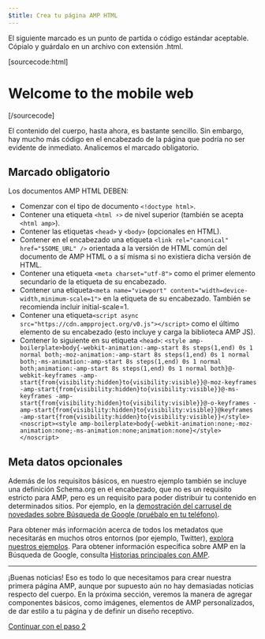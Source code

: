 ```yaml
---
$title: Crea tu página AMP HTML
---
```


El siguiente marcado es un punto de partida o código estándar aceptable.
Cópialo y guárdalo en un archivo con extensión .html.

[sourcecode:html]
<!doctype html>
<html amp lang="en">
  <head>
    <meta charset="utf-8">
    <title>Hello, AMPs</title>
    <link rel="canonical" href="http://example.ampproject.org/article-metadata.html" />
    <meta name="viewport" content="width=device-width,minimum-scale=1,initial-scale=1">
    <script type="application/ld+json">
      {
        "@context": "http://schema.org",
        "@type": "NewsArticle",
        "headline": "Open-source framework for publishing content",
        "datePublished": "2015-10-07T12:02:41Z",
        "image": [
          "logo.jpg"
        ]
      }
    </script>
    <style amp-boilerplate>body{-webkit-animation:-amp-start 8s steps(1,end) 0s 1 normal both;-moz-animation:-amp-start 8s steps(1,end) 0s 1 normal both;-ms-animation:-amp-start 8s steps(1,end) 0s 1 normal both;animation:-amp-start 8s steps(1,end) 0s 1 normal both}@-webkit-keyframes -amp-start{from{visibility:hidden}to{visibility:visible}}@-moz-keyframes -amp-start{from{visibility:hidden}to{visibility:visible}}@-ms-keyframes -amp-start{from{visibility:hidden}to{visibility:visible}}@-o-keyframes -amp-start{from{visibility:hidden}to{visibility:visible}}@keyframes -amp-start{from{visibility:hidden}to{visibility:visible}}</style><noscript><style amp-boilerplate>body{-webkit-animation:none;-moz-animation:none;-ms-animation:none;animation:none}</style></noscript>
    <script async src="https://cdn.ampproject.org/v0.js"></script>
  </head>
  <body>
    <h1>Welcome to the mobile web</h1>
  </body>
</html>
[/sourcecode]

El contenido del cuerpo, hasta ahora, es bastante sencillo. Sin embargo, hay mucho más código en el encabezado de la página que podría no ser evidente de inmediato. Analicemos el marcado obligatorio.

## Marcado obligatorio

Los documentos AMP HTML DEBEN:

  - Comenzar con el tipo de documento `<!doctype html>`.
  - Contener una etiqueta `<html ⚡>` de nivel superior (también se acepta `<html amp>`).
  - Contener las etiquetas `<head>` y `<body>` (opcionales en HTML).
  - Contener en el encabezado una etiqueta `<link rel="canonical" href="$SOME_URL" />` orientada a la versión de HTML común del documento de AMP HTML o a sí misma si no existiera dicha versión de HTML.
  - Contener una etiqueta `<meta charset="utf-8">` como el primer elemento secundario de la etiqueta de su encabezado.
  - Contener una etiqueta`<meta name="viewport" content="width=device-width,minimum-scale=1">` en la etiqueta de su encabezado. También se recomienda incluir initial-scale=1.
  - Contener una etiqueta`<script async src="https://cdn.ampproject.org/v0.js"></script>` como el último elemento de su encabezado (esto incluye y carga la biblioteca AMP JS).
  - Contener lo siguiente en su etiqueta `<head>`:
    `<style amp-boilerplate>body{-webkit-animation:-amp-start 8s steps(1,end) 0s 1 normal both;-moz-animation:-amp-start 8s steps(1,end) 0s 1 normal both;-ms-animation:-amp-start 8s steps(1,end) 0s 1 normal both;animation:-amp-start 8s steps(1,end) 0s 1 normal both}@-webkit-keyframes -amp-start{from{visibility:hidden}to{visibility:visible}}@-moz-keyframes -amp-start{from{visibility:hidden}to{visibility:visible}}@-ms-keyframes -amp-start{from{visibility:hidden}to{visibility:visible}}@-o-keyframes -amp-start{from{visibility:hidden}to{visibility:visible}}@keyframes -amp-start{from{visibility:hidden}to{visibility:visible}}</style><noscript><style amp-boilerplate>body{-webkit-animation:none;-moz-animation:none;-ms-animation:none;animation:none}</style></noscript>`

## Meta datos opcionales

Además de los requisitos básicos, en nuestro ejemplo también se incluye una definición Schema.org en el encabezado, que no es un requisito estricto para AMP, pero es un requisito para poder distribuir tu contenido en determinados sitios. Por ejemplo, en la [demostración del carrusel de novedades sobre Búsqueda de Google (pruébalo en tu teléfono)](https://g.co/ampdemo).

Para obtener más información acerca de todos los metadatos que necesitarás en muchos otros entornos (por ejemplo, Twitter), [explora nuestros ejemplos](https://github.com/ampproject/amphtml/tree/master/examples/metadata-examples). Para obtener información específica sobre AMP en la Búsqueda de Google, consulta [Historias principales con AMP](https://developers.google.com/structured-data/carousels/top-stories).

<hr>

¡Buenas noticias! Eso es todo lo que necesitamos para crear nuestra primera página AMP, aunque por supuesto aún no hay demasiadas noticias respecto del cuerpo. En la próxima sección, veremos la manera de agregar componentes básicos, como imágenes, elementos de AMP personalizados, de dar estilo a tu página y de definir un diseño receptivo.

<a class="go-button button" href="/es/docs/get_started/create/include_image.html">Continuar con el paso 2</a>